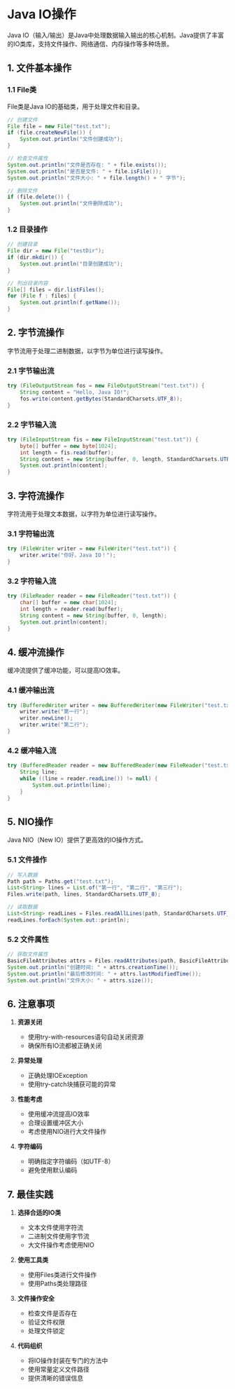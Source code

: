 # Java IO操作

Java IO（输入/输出）是Java中处理数据输入输出的核心机制。Java提供了丰富的IO类库，支持文件操作、网络通信、内存操作等多种场景。

## 1. 文件基本操作

### 1.1 File类
File类是Java IO的基础类，用于处理文件和目录。

```java
// 创建文件
File file = new File("test.txt");
if (file.createNewFile()) {
    System.out.println("文件创建成功");
}

// 检查文件属性
System.out.println("文件是否存在: " + file.exists());
System.out.println("是否是文件: " + file.isFile());
System.out.println("文件大小: " + file.length() + " 字节");

// 删除文件
if (file.delete()) {
    System.out.println("文件删除成功");
}
```

### 1.2 目录操作
```java
// 创建目录
File dir = new File("testDir");
if (dir.mkdir()) {
    System.out.println("目录创建成功");
}

// 列出目录内容
File[] files = dir.listFiles();
for (File f : files) {
    System.out.println(f.getName());
}
```

## 2. 字节流操作

字节流用于处理二进制数据，以字节为单位进行读写操作。

### 2.1 字节输出流
```java
try (FileOutputStream fos = new FileOutputStream("test.txt")) {
    String content = "Hello, Java IO!";
    fos.write(content.getBytes(StandardCharsets.UTF_8));
}
```

### 2.2 字节输入流
```java
try (FileInputStream fis = new FileInputStream("test.txt")) {
    byte[] buffer = new byte[1024];
    int length = fis.read(buffer);
    String content = new String(buffer, 0, length, StandardCharsets.UTF_8);
    System.out.println(content);
}
```

## 3. 字符流操作

字符流用于处理文本数据，以字符为单位进行读写操作。

### 3.1 字符输出流
```java
try (FileWriter writer = new FileWriter("test.txt")) {
    writer.write("你好，Java IO！");
}
```

### 3.2 字符输入流
```java
try (FileReader reader = new FileReader("test.txt")) {
    char[] buffer = new char[1024];
    int length = reader.read(buffer);
    String content = new String(buffer, 0, length);
    System.out.println(content);
}
```

## 4. 缓冲流操作

缓冲流提供了缓冲功能，可以提高IO效率。

### 4.1 缓冲输出流
```java
try (BufferedWriter writer = new BufferedWriter(new FileWriter("test.txt"))) {
    writer.write("第一行");
    writer.newLine();
    writer.write("第二行");
}
```

### 4.2 缓冲输入流
```java
try (BufferedReader reader = new BufferedReader(new FileReader("test.txt"))) {
    String line;
    while ((line = reader.readLine()) != null) {
        System.out.println(line);
    }
}
```

## 5. NIO操作

Java NIO（New IO）提供了更高效的IO操作方式。

### 5.1 文件操作
```java
// 写入数据
Path path = Paths.get("test.txt");
List<String> lines = List.of("第一行", "第二行", "第三行");
Files.write(path, lines, StandardCharsets.UTF_8);

// 读取数据
List<String> readLines = Files.readAllLines(path, StandardCharsets.UTF_8);
readLines.forEach(System.out::println);
```

### 5.2 文件属性
```java
// 获取文件属性
BasicFileAttributes attrs = Files.readAttributes(path, BasicFileAttributes.class);
System.out.println("创建时间: " + attrs.creationTime());
System.out.println("最后修改时间: " + attrs.lastModifiedTime());
System.out.println("文件大小: " + attrs.size());
```

## 6. 注意事项

1. **资源关闭**
   - 使用try-with-resources语句自动关闭资源
   - 确保所有IO流都被正确关闭

2. **异常处理**
   - 正确处理IOException
   - 使用try-catch块捕获可能的异常

3. **性能考虑**
   - 使用缓冲流提高IO效率
   - 合理设置缓冲区大小
   - 考虑使用NIO进行大文件操作

4. **字符编码**
   - 明确指定字符编码（如UTF-8）
   - 避免使用默认编码

## 7. 最佳实践

1. **选择合适的IO类**
   - 文本文件使用字符流
   - 二进制文件使用字节流
   - 大文件操作考虑使用NIO

2. **使用工具类**
   - 使用Files类进行文件操作
   - 使用Paths类处理路径

3. **文件操作安全**
   - 检查文件是否存在
   - 验证文件权限
   - 处理文件锁定

4. **代码组织**
   - 将IO操作封装在专门的方法中
   - 使用常量定义文件路径
   - 提供清晰的错误信息 